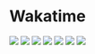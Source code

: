 # Wakatime

<image src="https://wakatime.com/share/@824f1cc9-071d-465b-94ef-a2a0c6275122/ab0a7e89-88ab-4365-84f2-ce9a8742fcf5.svg"></image>
<image src="https://wakatime.com/share/@824f1cc9-071d-465b-94ef-a2a0c6275122/9d587a33-8e0a-41c1-b239-c0eac7db7a6f.svg"></image>
<image src="https://wakatime.com/share/@824f1cc9-071d-465b-94ef-a2a0c6275122/cb2ec889-af23-4b7d-b4fd-5e6cfa54f722.svg"></image>
<image src="https://wakatime.com/share/@824f1cc9-071d-465b-94ef-a2a0c6275122/911648fd-88dc-4f20-b852-f2fad8aa9484.svg"></image>
<image src="https://wakatime.com/share/@824f1cc9-071d-465b-94ef-a2a0c6275122/e5688439-7e20-4339-9494-5d540a9cd0b5.svg"></image>
<image src="https://wakatime.com/share/@824f1cc9-071d-465b-94ef-a2a0c6275122/629d8cae-6b9f-479a-8f70-29800b37893b.svg">
<image src="https://wakatime.com/share/@824f1cc9-071d-465b-94ef-a2a0c6275122/4177d16b-6112-44b0-aa53-b39fc524390e.svg"></image>
